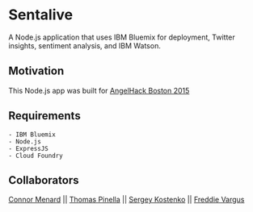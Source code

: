# Sentalive

A Node.js application that uses IBM Bluemix for deployment, Twitter insights, sentiment analysis, and IBM Watson.

## Motivation

This Node.js app was built for [AngelHack Boston 2015](http://www.hackathon.io/angelhack-boston)

## Requirements
	- IBM Bluemix
	- Node.js
	- ExpressJS
	- Cloud Foundry

## Collaborators

[Connor Menard](https://github.com/connormenard) || [Thomas Pinella](https://github.com/thomaspinella) || [Sergey Kostenko](https://github.com/SergeyKstnko) || [Freddie Vargus](https://github.com/FreddieV4)

